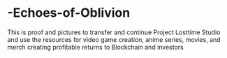 # -Echoes-of-Oblivion
This is proof and pictures to transfer and continue Project Losttime Studio and use the resources for video game creation, anime series, movies, and merch creating profitable returns to Blockchain and investors 
